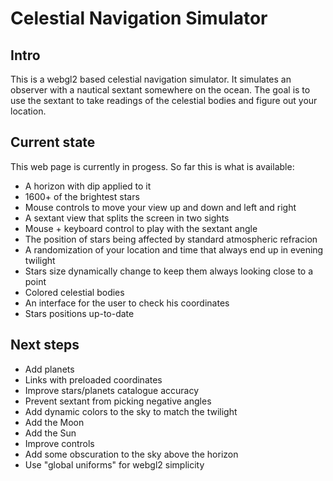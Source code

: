 # Celestial Navigation Simulator

## Intro

This is a webgl2 based celestial navigation simulator. It simulates an observer with a nautical sextant somewhere on the ocean. The goal is to use the sextant to take readings of the celestial bodies and figure out your location.

## Current state

This web page is currently in progess. So far this is what is available: 
- A horizon with dip applied to it
- 1600+ of the brightest stars
- Mouse controls to move your view up and down and left and right
- A sextant view that splits the screen in two sights
- Mouse + keyboard control to play with the sextant angle
- The position of stars being affected by standard atmospheric refracion
- A randomization of your location and time that always end up in evening twilight
- Stars size dynamically change to keep them always looking close to a point
- Colored celestial bodies
- An interface for the user to check his coordinates
- Stars positions up-to-date

## Next steps

- Add planets
- Links with preloaded coordinates
- Improve stars/planets catalogue accuracy
- Prevent sextant from picking negative angles
- Add dynamic colors to the sky to match the twilight
- Add the Moon
- Add the Sun
- Improve controls
- Add some obscuration to the sky above the horizon
- Use "global uniforms" for webgl2 simplicity
